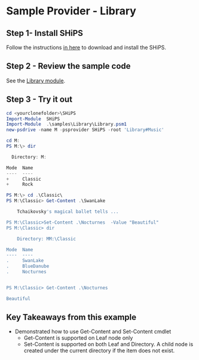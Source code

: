# Sample Provider - Library

## Step 1- Install SHiPS

Follow the instructions [in here][readme] to download and install the SHiPS.

## Step 2 - Review the sample code

See the [Library module][fm].

## Step 3 - Try it out

  ``` powershell
  cd <yourclonefolder>\SHiPS
  Import-Module  SHiPS
  Import-Module  .\samples\Library\Library.psm1
  new-psdrive -name M -psprovider SHiPS -root 'Library#Music'

  cd M:
  PS M:\> dir

    Directory: M:

  Mode  Name
  ----  ----
  +     Classic
  +     Rock

  PS M:\> cd .\Classic\
  PS M:\Classic> Get-Content .\SwanLake

      Tchaikovsky's magical ballet tells ...

  PS M:\Classic>Set-Content .\Nocturnes  -Value "Beautiful"
  PS M:\Classic> dir

      Directory: MM:\Classic

  Mode  Name
  ----  ----
  .     SwanLake
  .     BlueDanube
  .     Nocturnes


  PS M:\Classic> Get-Content .\Nocturnes

  Beautiful

 ```

## Key Takeaways from this example

- Demonstrated how to use Get-Content and Set-Content cmdlet
  - Get-Content is supported on Leaf node only
  - Set-Content is supported on both Leaf and Directory. A child node is created under the current directory if the item does not exist.

[readme]: ../../README.md#Installing-SHiPS
[fm]: Library.psm1
